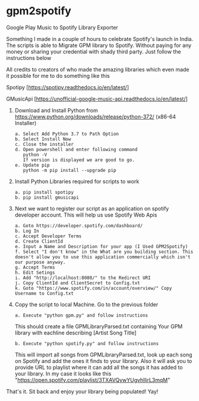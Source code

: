 # gpm2spotify
Google Play Music to Spotify Library Exporter

Something I made in a couple of hours to celebrate Spotify's launch in India. The scripts is able to Migrate GPM library to Spotify. Without paying for any money or sharing your credential with shady third party. Just follow the instructions below

All credits to creators of who made the amazing libraries which even made it possible for me to do something like this 

Spotipy [https://spotipy.readthedocs.io/en/latest/]

GMusicApi [https://unofficial-google-music-api.readthedocs.io/en/latest/]


1. 	Download and Install Python from https://www.python.org/downloads/release/python-372/  (x86-64 Installer)

        a. Select Add Python 3.7 to Path Option	
        b. Select Install Now
        c. Close the installer
        d. Open powershell and enter following command
           python -V
           If version is displayed we are good to go.
        e. Update pip
           python -m pip install --upgrade pip
	   
2.  Install Python Libraries required for scripts to work
        
        a. pip install spotipy
        b. pip install gmusicapi

3.	Next we want to register our script as an application on spotify developer account. This will help us use Spotify Web Apis

        a. Goto https://developer.spotify.com/dashboard/
        b. Log In
        c. Accept Developer Terms
        d. Create ClientId
        e. Input a Name and Description for your app (I Used GPM2Spotify)
        f. Select "I don't know" in the What are you building section. This doesn't allow you to use this application commercially which isn't our purpose anyway.
        g. Accept Terms
        h. Edit Setings
        i. Add "http://localhost:8080/" to the Redirect URI
        j. Copy ClientId and ClientSecret to Config.txt
        k. Goto "https://www.spotify.com/in/account/overview/" Copy Username to Config.txt

4.  Copy the script to local Machine. Go to the previous folder
	
        a. Execute "python gpm.py" and follow instructions
    This should create a file GPMLibraryParsed.txt containing Your GPM library with eachline describing [Artist Song Title]
        
        b. Execute "python spotify.py" and follow instructions
    This will import all songs from GPMLibraryParsed.txt, look up each song on Spotify and add the ones it finds to your library. Also it will ask you to provide URL to playlist where it can add all the songs it has added to your library. In my case it looks like this "https://open.spotify.com/playlist/3TXAVQywYUgvhllirL3mqM"
	   
That's it. Sit back and enjoy your library being populated! Yay!
